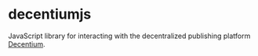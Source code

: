 
decentiumjs
===========

JavaScript library for interacting with the decentralized publishing platform [Decentium](https://decentium.org).
